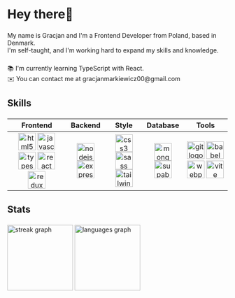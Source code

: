 <h1 align="left">Hey there👋</h1>

###

<p align="left">My name is Gracjan and I'm a Frontend Developer from Poland, based in Denmark. <br>I'm self-taught, and I'm working hard to expand my skills and knowledge.</p>

###

<p align="left">📚 I'm currently learning TypeScript with React.<br>✉️  You can contact me at gracjanmarkiewicz00@gmail.com</p>

###

<h2 align="left">Skills</h2>

###

|  Frontend |  Backend |  Style |  Database |  Tools |
| :-------------: | :-------------: | :-------------: | :-------------: | :-------------: |
| <img src="https://skillicons.dev/icons?i=html" height="40" alt="html5 logo"  /> <img src="https://skillicons.dev/icons?i=js" height="40" alt="javascript logo"  /> <img src="https://skillicons.dev/icons?i=ts" height="40" alt="typescript logo"  /> <img src="https://skillicons.dev/icons?i=react" height="40" alt="react logo"  /> <img src="https://skillicons.dev/icons?i=redux" height="40" alt="redux logo"  />  | <img src="https://skillicons.dev/icons?i=nodejs" height="40" alt="nodejs logo"  /> <img src="https://skillicons.dev/icons?i=express" height="40" alt="express logo"  />  | <img src="https://skillicons.dev/icons?i=css" height="40" alt="css3 logo"  /> <img src="https://skillicons.dev/icons?i=sass" height="40" alt="sass logo"  /> <img src="https://skillicons.dev/icons?i=tailwind" height="40" alt="tailwindcss logo"  />  | <img src="https://skillicons.dev/icons?i=mongodb" height="40" alt="mongodb logo"  /> <img src="https://skillicons.dev/icons?i=supabase" height="40" alt="supabase logo"  />  | <img src="https://skillicons.dev/icons?i=git" height="40" alt="git logo"  /> <img src="https://skillicons.dev/icons?i=babel" height="40" alt="babel logo"  />  <img src="https://skillicons.dev/icons?i=webpack" height="40" alt="webpack logo"  /> <img src="https://skillicons.dev/icons?i=vite" height="40" alt="vite logo"  /> |

###

<h2 align="left">Stats</h2>

###

<div align="left">
  <img src="https://streak-stats.demolab.com?user=markewycz&locale=en&mode=daily&theme=dark&hide_border=false&border_radius=5&order=3" height="150" alt="streak graph"  />
  <img src="https://github-readme-stats.vercel.app/api/top-langs?username=markewycz&locale=en&hide_title=false&layout=compact&card_width=320&langs_count=5&theme=dark&hide_border=false&order=2" height="150" alt="languages graph"  />
</div>

###
